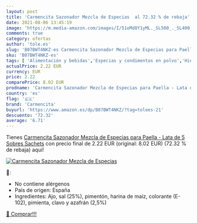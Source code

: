 ```yaml
---
layout: post
title: 'Carmencita Sazonador Mezcla de Especias  al 72.32 % de rebaja'
date: 2021-08-06 13:45:19
image: 'https://m.media-amazon.com/images/I/51oMd8Y1yML._SL500_._SL400_.jpg'
comments: true
category: ofertas
author: 'tole.es'
slug: 'B07BWT4NKZ-es Carmencita Sazonador Mezcla de Especias para Paella - Lata...'
sku: 'B07BWT4NKZ-es'
tags: [ 'Alimentación y bebidas','Especias y condimentos en polvo','Hierbas, especias y condimentos','carmencita', ]
actualPrice: 2.22 EUR
currency: EUR
price: 2.22
comparePrice: 8.02 EUR
prodname: 'Carmencita Sazonador Mezcla de Especias para Paella - Lata de 5 Sobres Sachets'
country: 'es'
flag: '🇪🇸'
brand: 'Carmencita'
buyurl: 'https://www.amazon.es/dp/B07BWT4NKZ/?tag=tolees-21'
descuento: '72.32'
average: '6.71'
---
```


Tienes [Carmencita Sazonador Mezcla de Especias para Paella - Lata de 5 Sobres Sachets](https://www.amazon.es/dp/B07BWT4NKZ/?tag=tolees-21) con precio final de  2.22 EUR (original: 8.02 EUR) (72.32 %  de rebaja) aqui!

[![Carmencita Sazonador Mezcla de Especias ](https://m.media-amazon.com/images/I/51oMd8Y1yML._SL500_._SL400_.jpg)](https://www.amazon.es/dp/B07BWT4NKZ/?tag=tolees-21)

🔎:

- No contiene alérgenos
- País de origen: España
- Ingredientes: Ajo, sal (25%), pimentón, harina de maíz, colorante (E-102), pimienta, clavo y azafrán (2,5%)

[🛒 Comprar!!!](https://www.amazon.es/dp/B07BWT4NKZ/?tag=tolees-21)
